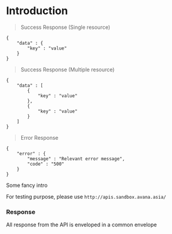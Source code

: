# Introduction

> Success Response (Single resource)

```
{
    "data" : {
        "key" : "value"
    }
}
```


> Success Response (Multiple resource)

```
{
    "data" : [
        {
            "key" : "value"
        },
        {
            "key" : "value"
        }
    ]
}
```


> Error Response

```
{
    "error" : {
        "message" : "Relevant error message",
        "code" : "500"
    }
}
```
Some fancy intro

For testing purpose, please use `http://apis.sandbox.avana.asia/`

### Response
All response from the API is enveloped in a common envelope

